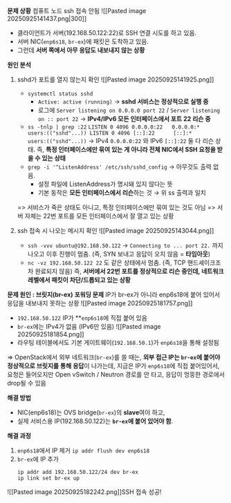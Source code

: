 **문제 상황**
컴퓨트 노드 ssh 접속 안됨
![[Pasted image 20250925141437.png|300]]
- 클라이언트가 서버(192.168.50.122:22)로 SSH 연결 시도를 하고 있음.
- 서버 NIC(`enp6s18`, `br-ex`)에 패킷은 도착하고 있음.
- 그런데 **서버 쪽에서 아무 응답도 내보내지 않는 상황**

**원인 분석**
1. sshd가 포트를 열지 않는지 확인
	![[Pasted image 20250925141925.png]]
	- `systemctl status sshd`
	    - `Active: active (running)` → **sshd 서비스는 정상적으로 실행 중**
	    - 로그에 `Server listening on 0.0.0.0 port 22` / `Server listening on :: port 22` → **IPv4/IPv6 모든 인터페이스에서 포트 22 리슨 중**
	- `ss -tnlp | grep :22`
	    `LISTEN 0 4096 0.0.0.0:22   0.0.0.0:*   users:(("sshd"...)) LISTEN 0 4096 [::]:22      [::]:*      users:(("sshd"...))`
	    → IPv4 `0.0.0.0:22` 와 IPv6 `[::]:22` 둘 다 리슨 상태. 
	    즉, **특정 인터페이스에만 묶여 있는 게 아니라 전체 NIC에서 SSH 요청을 받을 수 있는 상태**
	- `grep -i '^ListenAddress' /etc/ssh/sshd_config` → 아무것도 출력 없음.
	    - 설정 파일에 ListenAddress가 명시돼 있지 않다는 뜻
	    - 기본 동작은 **모든 인터페이스에서 리슨**하는 것 → 위 ss 출력과 일치
	    
	=> 서비스가 죽은 상태도 아니고, 특정 인터페이스에만 묶여 있는 것도 아님
	=> 서버 자체는 22번 포트를 모든 인터페이스에서 잘 열고 있는 상황

2. ssh 접속 시 나오는 메시지 확인
	![[Pasted image 20250925143044.png]]
	- `ssh -vvv ubuntu@192.168.50.122` → `Connecting to ... port 22.` 까지 나오고 이후 진행이 멈춤. (즉, SYN 보내고 응답이 오지 않음 = **타임아웃**)
	- `nc -vz 192.168.50.122 22` 도 같은 상태에서 멈춤. (즉, TCP 핸드셰이크조차 완료되지 않음)
    즉, **서버에서 22번 포트를 정상적으로 리슨 중인데, 네트워크 레벨에서 패킷이 차단/드롭되고 있는 상황**

**문제 원인 : 브릿지(br-ex) 포워딩 문제**
IP가 br-ex가 아니라 enp6s18에 붙어 있어서 응답을 내보내지 못하는 상황
![[Pasted image 20250925181757.png]]
- `192.168.50.122` IP가 **`enp6s18`에 직접 붙어 있음
- `br-ex`에는 IPv4가 없음 (IPv6만 있음)
![[Pasted image 20250925181854.png]]
- 라우팅 테이블에서도 기본 게이트웨이(`192.168.50.1`)가 `enp6s18`을 통해 설정됨

=> OpenStack에서 외부 네트워크(`br-ex`)를 쓸 때는, **외부 접근 IP는 `br-ex`에 붙어야 정상적으로 브릿지를 통해 응답**이 나가는데, 지금은 IP가 `enp6s18`에 직접 붙어있어서, 요청은 들어오지만 Open vSwitch / Neutron 경로를 안 타고, 응답이 엉뚱한 경로에서 drop될 수 있음

**해결 방법**
- NIC(enp6s18)는 OVS bridge(`br-ex`)의 **slave**여야 하고,
- 실제 서비스용 IP(192.168.50.122)는 **`br-ex`에 붙어 있어야 함**.

**해결 과정**
1. `enp6s18`에서 IP 제거
   `ip addr flush dev enp6s18`
2. `br-ex`에 IP 추가
   ```
   ip addr add 192.168.50.122/24 dev br-ex
   ip link set br-ex up
   ```

![[Pasted image 20250925182242.png]]SSH 접속 성공!